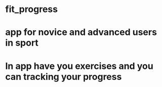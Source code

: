 # fit_progress

# app for novice and advanced users in sport 
# In app have you exercises and you can tracking your progress
